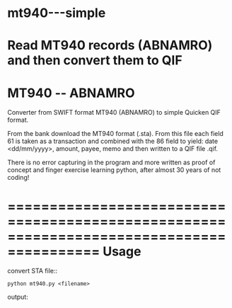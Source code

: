# mt940---simple
Read MT940 records (ABNAMRO) and then convert them to QIF
=========================================================================================
MT940 -- ABNAMRO 
=========================================================================================

Converter from SWIFT format MT940 (ABNAMRO) to simple Quicken QIF format.

From the bank download the MT940 format (<filename>.sta). From this file each field 61
is taken as a transaction and combined with the 86 field to yield:
date <dd/mm/yyyy>, amount, payee, memo and then written to a QIF file <filename>.qif.

There is no error capturing in the program and more written as proof of concept and finger 
exercise learning python, after almost 30 years of not coding!

=========================================================================================
Usage
=========================================================================================

convert STA file::

    python mt940.py <filename>

output: <filename>
